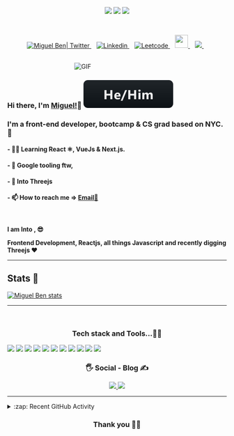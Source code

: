 
<!--
**migben/migben** is a ✨ _special_ ✨ repository because its `README.md` (this file) appears on your GitHub profile.

Here are some ideas to get you started:

- 🔭 I’m currently working on ...
- 🌱 I’m currently learning ...
- 👯 I’m looking to collaborate on ...
- 🤔 I’m looking for help with ...
- 💬 Ask me about ...
- 📫 How to reach me: ...
- 😄 Pronouns: ...
- ⚡ Fun fact: ...
-->


<p align="center">
  <img width="40" src="https://img.icons8.com/cotton/64/000000/star.png"/>
  <img width="50" src="https://github.githubassets.com/images/mona-whisper.gif" />
  <img width="40" src="https://img.icons8.com/cotton/64/000000/star.png"/>
</p> 


<br/>
<p align="center">
  <a href="https://twitter.com/SutzakuX">
    <img alt="Miguel Ben| Twitter" height="30px" src="https://img.icons8.com/color/48/000000/twitter-squared.png"/>
  </a>&nbsp;&nbsp;
  <a href="https://www.linkedin.com/in/miguelben/">
    <img alt="Linkedin" height="30px" src="https://img.icons8.com/color/64/000000/linkedin.png"/>
  </a>&nbsp;&nbsp;
  <a href="https://leetcode.com/migben/">
    <img alt="Leetcode" height="30px" src="https://img.icons8.com/ultraviolet/40/000000/code.png"/>
  </a>&nbsp;&nbsp;
  <a href="https://ko-fi.com/I2I3C8M5">
    <img height="30px" width="30" src="https://uploads-ssl.webflow.com/5c14e387dab576fe667689cf/5ca5bf1dff3c03fbf7cc9b3c_Kofi_logo_RGB_rounded-p-500.png"/>
  </a>&nbsp;&nbsp;
  <a href="https://dev.to/migben">
    <img height="30" src="https://raw.githubusercontent.com/WaylonWalker/WaylonWalker/main/icon/dev.png">
  </a>&nbsp;&nbsp;
</p>



<br />

<img align="right" height="auto" width="350px" alt="GIF" src="https://media0.giphy.com/media/du3J3cXyzhj75IOgvA/giphy.gif?cid=ecf05e47345b8db67ffc5ae993159c8eacb95ef4efad754a&rid=giphy.gif"/>
<br />

### Hi there, I'm [Miguel!](https://www.miguelben.dev):wave:  ![](https://github.com/MikeCodesDotNET/ColoredBadges/raw/master/svg/pronouns/hehim.svg?sanitize=true)

### I'm a front-end developer, bootcamp & CS grad based on NYC. 🗽 


#### - 🐱‍💻 Learning React ⚛, VueJs & Next.js.

#### - 🔭 Google tooling ftw, 

#### - 👾 Into Threejs

#### - 📫 How to reach me => [Email📨](mailto:itsmigben@gmail.com) 

<br />

**I am Into , 😎**

**Frontend Development, Reactjs, all things Javascript and recently digging Threejs ❤️**
<br />

<hr />



<!-- 
TESTING
### Spotify Playing 🎧

[![Spotify](https://novatorem-migben.vercel.app/api/spotify)](https://open.spotify.com/user/mius00)



[![Spotify](https://novatorem-taupe-phi.vercel.app/api/spotify)](https://open.spotify.com/user/mius00)

[<img src="https://novatorem-taupe-phi.vercel.app/api/spotify" alt="migben Spotify Playing" width="350px" />](https://open.spotify.com/user/mius00) -->

## Stats 💯

 [![Miguel Ben stats](https://github-readme-stats-migben.vercel.app/api?username=migben&show_icons=true&theme=radical)](https://github.com/migben/github-readme-stats)

*************

<br />

<h3 align="center">Tech stack and Tools...🐱‍👤</h3>

<p align="center">

<!-- For more icons please follow  https://github.com/MikeCodesDotNET/ColoredBadges -->
  
  ![](https://img.shields.io/badge/HTML5-E34F26?style=for-the-badge&logo=html5&logoColor=white) 
![](https://img.shields.io/badge/CSS3-1572B6?style=for-the-badge&logo=css3&logoColor=white) 
![](https://img.shields.io/badge/JavaScript-F7DF1E?style=for-the-badge&logo=javascript&logoColor=black) 
![](https://img.shields.io/badge/TypeScript-3178C6?style=for-the-badge&logo=typescript&logoColor=black) 
![](https://img.shields.io/badge/React-20232A?style=for-the-badge&logo=react&logoColor=61DAFB) 
![](https://img.shields.io/badge/PostgreSQL-316192?style=for-the-badge&logo=postgresql&logoColor=white)
![](https://img.shields.io/badge/Bash-000000?style=for-the-badge&logo=gnu-bash&logoColor=white) 
![](https://img.shields.io/badge/Node.js-43853D?style=for-the-badge&logo=node.js&logoColor=white) 
![](https://img.shields.io/badge/Vuejs-4FC08D?style=for-the-badge&logo=vue.js&logoColor=white)
![](https://img.shields.io/badge/Next.js-000000?style=for-the-badge&logo=next.js&logoColor=white)
![](https://img.shields.io/badge/Jest-C21325?style=for-the-badge&logo=jest&logoColor=white)

<!--   <img src="https://github.com/MikeCodesDotNET/ColoredBadges/raw/master/svg/dev/languages/html.svg?sanitize=true" alt="html" style="vertical-align:top margin:6px 4px">
  <img src="https://github.com/MikeCodesDotNET/ColoredBadges/raw/master/svg/dev/languages/css3.svg" alt="html" style="vertical-align:top margin:6px 4px">
  
  <img src="https://github.com/MikeCodesDotNET/ColoredBadges/raw/master/svg/dev/languages/js.svg?sanitize=true" alt="js" style="vertical-align:top margin:6px 4px">
  <img src="https://github.com/MikeCodesDotNET/ColoredBadges/raw/master/svg/dev/languages/python.svg?sanitize=true" alt="python" style="vertical-align:top margin:6px 4px">
  <img src="https://github.com/MikeCodesDotNET/ColoredBadges/raw/master/svg/dev/frameworks/react.svg?sanitize=true" alt="react" style="vertical-align:top margin:6px 4px"">
  <img src="https://github.com/MikeCodesDotNET/ColoredBadges/raw/master/svg/dev/frameworks/vue.svg?sanitize=true" alt="vue" style="vertical-align:top margin:6px 4px">
  <img src="https://github.com/MikeCodesDotNET/ColoredBadges/raw/master/svg/dev/misc/chrome.svg?sanitize=true" alt="chrome" style="vertical-align:top margin:6px 4px">
  <img src="https://github.com/MikeCodesDotNET/ColoredBadges/raw/master/svg/dev/services/npm.svg?sanitize=true" alt="npm" style="vertical-align:top margin:6px 4px">
  <img src="https://github.com/MikeCodesDotNET/ColoredBadges/raw/master/svg/dev/tools/bash.svg?sanitize=true" alt="bash" style="vertical-align:top margin:6px 4px">
  <img src="https://github.com/MikeCodesDotNET/ColoredBadges/raw/master/svg/dev/tools/visualstudio_code.svg?sanitize=true" alt="vscode" style="vertical-align:top margin:6px 4px">
    <img src="https://github.com/MikeCodesDotNET/ColoredBadges/raw/master/svg/dev/services/leetcode.svg" alt="vscode" style="vertical-align:top margin:6px 4px">

 -->
</p>

<h3 align="center">🖐 Social - Blog ✍</h3>

<p align="center">
  
  <a href="https://www.linkedin.com/in/miguelben">
<!--     <img src="https://github.com/MikeCodesDotNET/ColoredBadges/raw/master/svg/blogs/devto.svg?sanitize=true">  -->
    <img src="https://img.shields.io/badge/LinkedIn-0A66C2?style=for-the-badge&logo=linkedin&logoColor=black)" >
  </a>
  
  <a href="https://dev.to/migben">
<!--     <img src="https://github.com/MikeCodesDotNET/ColoredBadges/raw/master/svg/blogs/devto.svg?sanitize=true">  -->
    <img src="https://img.shields.io/badge/Dev.to-632CA6?style=for-the-badge&logo=dev.to&logoColor=black)" >
  </a>
</p>


***********************************


<details>
  <summary>:zap: Recent GitHub Activity</summary>
  
<!--START_SECTION:activity-->

<!--END_SECTION:activity-->

</details>


<h3 align="center"> Thank you 👋🐸</h3>




  

